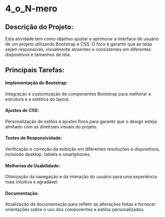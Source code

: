 # 4_o_N-mero

## Descrição do Projeto:

Esta atividade tem como objetivo ajustar e aprimorar a interface de usuário de um projeto utilizando Bootstrap e CSS. O foco é garantir que as telas sejam responsivas, visualmente atraentes e consistentes em diferentes dispositivos e tamanhos de tela.

## Principais Tarefas:

#### Implementação do Bootstrap: 
Integração e customização de componentes Bootstrap para melhorar a estrutura e a estética do layout.

#### Ajustes de CSS:
Personalização de estilos e ajustes finos para garantir que o design esteja alinhado com as diretrizes visuais do projeto.

#### Testes de Responsividade:
Verificação e correção da exibição em diferentes resoluções e dispositivos, incluindo desktop, tablets e smartphones.

#### Melhorias de Usabilidade:
Otimização da navegação e da interação do usuário para uma experiência mais intuitiva e agradável.

#### Documentação:
Atualização da documentação para refletir as alterações feitas e fornecer orientações sobre o uso dos componentes e estilos personalizados.
